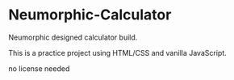 # Neumorphic-Calculator

Neumorphic designed calculator build.

This is a practice project using HTML/CSS and vanilla JavaScript.

no license needed 